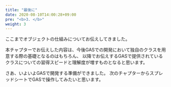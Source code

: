 ```yaml
---
title: "最後に"
date: 2020-08-10T14:00:28+09:00
pre: "<b>3. </b>"
weight: 3
---
```

ここまでオブジェクトの仕組みについてお伝えしてきました。

本チャプターでお伝えした内容は、今後GASでの開発において独自のクラスを用意する際の基礎となるのはもちろん、
以降でお伝えするGASで提供されているクラスについての習得スピードと理解度が増すものとなると思います。

さあ、いよいよGASで開発する準備ができました。
次のチャプターからスプレッドシートでGASで操作してみたいと思います。
